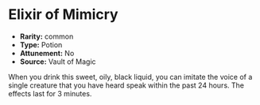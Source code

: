 
# Elixir of Mimicry

* **Rarity:** common
* **Type:** Potion
* **Attunement:** No
* **Source:** Vault of Magic


When you drink this sweet, oily, black liquid, you can imitate the voice of a single creature that you have heard speak within the past 24 hours. The effects last for 3 minutes.
